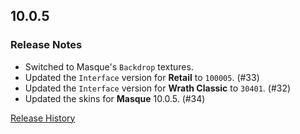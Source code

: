 ## 10.0.5

### Release Notes

- Switched to Masque's `Backdrop` textures.
- Updated the `Interface` version for **Retail** to `100005`. (#33)
- Updated the `Interface` version for **Wrath Classic** to `30401`. (#32)
- Updated the skins for **Masque** 10.0.5. (#34)

[Release History](https://github.com/SFX-WoW/Masque_Serenity/wiki/History)
